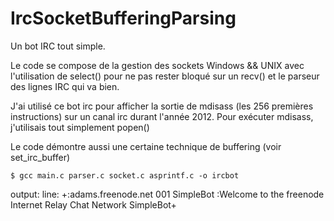 # IrcSocketBufferingParsing

Un bot IRC tout simple.

Le code se compose de la gestion des sockets Windows && UNIX avec l'utilisation de select() pour ne pas rester bloqué sur un recv() et le parseur des lignes IRC qui va bien.

J'ai utilisé ce bot irc pour afficher la sortie de mdisass (les 256 premières instructions) sur un canal irc durant l'année 2012. Pour exécuter mdisass, j'utilisais tout simplement popen()

Le code démontre aussi une certaine technique de buffering (voir set_irc_buffer)

    $ gcc main.c parser.c socket.c asprintf.c -o ircbot

output:
line: +:adams.freenode.net 001 SimpleBot :Welcome to the freenode Internet Relay Chat Network SimpleBot+
